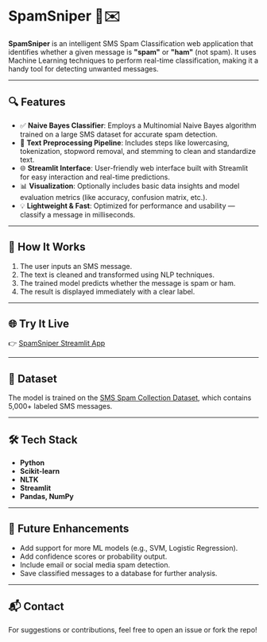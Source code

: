 # SpamSniper 📱✉️

**SpamSniper** is an intelligent SMS Spam Classification web application that identifies whether a given message is **"spam"** or **"ham"** (not spam). It uses Machine Learning techniques to perform real-time classification, making it a handy tool for detecting unwanted messages.

---

## 🔍 Features

- ✅ **Naive Bayes Classifier**: Employs a Multinomial Naive Bayes algorithm trained on a large SMS dataset for accurate spam detection.
- 🧠 **Text Preprocessing Pipeline**: Includes steps like lowercasing, tokenization, stopword removal, and stemming to clean and standardize text.
- 🌐 **Streamlit Interface**: User-friendly web interface built with Streamlit for easy interaction and real-time predictions.
- 📊 **Visualization**: Optionally includes basic data insights and model evaluation metrics (like accuracy, confusion matrix, etc.).
- 💡 **Lightweight & Fast**: Optimized for performance and usability — classify a message in milliseconds.

---

## 📌 How It Works

1. The user inputs an SMS message.
2. The text is cleaned and transformed using NLP techniques.
3. The trained model predicts whether the message is spam or ham.
4. The result is displayed immediately with a clear label.

---

## 🌐 Try It Live

👉 [SpamSniper Streamlit App](https://spamsniper-mqpgpexuvwvy3udcmomawx.streamlit.app/)

---

## 📂 Dataset

The model is trained on the [SMS Spam Collection Dataset](https://www.kaggle.com/datasets/uciml/sms-spam-collection-dataset), which contains 5,000+ labeled SMS messages.

---

## 🛠 Tech Stack

- **Python**
- **Scikit-learn**
- **NLTK**
- **Streamlit**
- **Pandas, NumPy**

---

## 🚀 Future Enhancements

- Add support for more ML models (e.g., SVM, Logistic Regression).
- Add confidence scores or probability output.
- Include email or social media spam detection.
- Save classified messages to a database for further analysis.

---

## 📬 Contact

For suggestions or contributions, feel free to open an issue or fork the repo!

